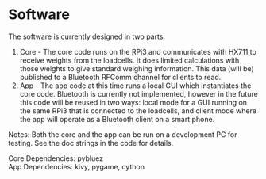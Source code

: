# Software  
The software is currently designed in two parts.  
1. Core - The core code runs on the RPi3 and communicates with HX711 to receive weights from the loadcells. It does limited calculations with those weights to give standard weighing information. This data (will be) published to a Bluetooth RFComm channel for clients to read.
2. App - The app code at this time runs a local GUI which instantiates the core code. Bluetooth is currently not implemented, however in the future this code will be reused in two ways: local mode for a GUI running on the same RPi3 that is connected to the loadcells, and client mode where the app will operate as a Bluetooth client on a smart phone.  
  
Notes: Both the core and the app can be run on a development PC for testing. See the doc strings in the code for details.  
  
Core Dependencies: pybluez  
App Dependencies: kivy, pygame, cython  
